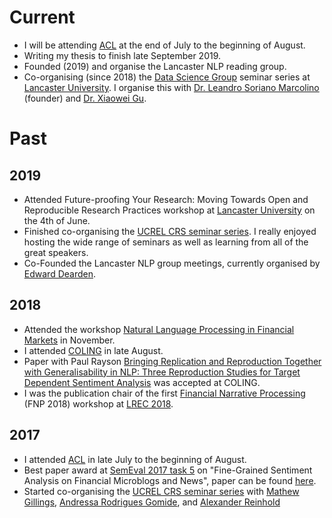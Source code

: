 # Current
* I will be attending [ACL](http://www.acl2019.org/EN/index.xhtml) at the end of July to the beginning of August.
* Writing my thesis to finish late September 2019.
* Founded (2019) and organise the Lancaster NLP reading group.
* Co-organising (since 2018) the [Data Science Group](https://www.lancaster.ac.uk/scc/research/data-science/) seminar series at [Lancaster University](https://www.lancaster.ac.uk/scc/). I organise this with [Dr. Leandro Soriano Marcolino](https://www.lancaster.ac.uk/staff/sorianom/) (founder) and [Dr. Xiaowei Gu](http://www.research.lancs.ac.uk/portal/en/people/xiaowei-gu(73ce10c1-246b-4b9c-a033-997ae7f89beb).html).


# Past
## 2019
* Attended Future-proofing Your Research: Moving Towards Open and Reproducible Research Practices workshop at [Lancaster University](https://www.lancaster.ac.uk/) on the 4th of June.
* Finished co-organising the [UCREL CRS seminar series](http://ucrel.lancs.ac.uk/crs/). I really enjoyed hosting the wide range of seminars as well as learning from all of the great speakers.
* Co-Founded the Lancaster NLP group meetings, currently organised by [Edward Dearden](http://www.research.lancs.ac.uk/portal/en/people/edward-dearden(6a07b9df-a13f-483c-9ad7-bc5eb66cf6d7).html).

## 2018
* Attended the workshop [Natural Language Processing in Financial Markets](https://press.esmt.org/cfra-workshop) in November.
* I attended [COLING](http://coling2018.org/) in late August.
* Paper with Paul Rayson [Bringing Replication and Reproduction Together with Generalisability in NLP: Three Reproduction Studies for Target Dependent Sentiment Analysis](/publication/moore-rayson-2018-bringing/) was accepted at COLING.
* I was the publication chair of the first [Financial Narrative Processing](https://wp.lancs.ac.uk/cfie/fnp2018/) (FNP 2018) workshop at [LREC 2018](http://lrec2018.lrec-conf.org/en/).

## 2017
* I attended [ACL](http://acl2017.org/) in late July to the beginning of August.
* Best paper award at [SemEval 2017 task 5](http://alt.qcri.org/semeval2017/task5/) on "Fine-Grained Sentiment Analysis on Financial Microblogs and News", paper can be found [here](/publication/moore-rayson-2017-lancaster/).
* Started co-organising the [UCREL CRS seminar series](http://ucrel.lancs.ac.uk/crs/) with [Mathew Gillings](https://twitter.com/mathewgillings), [Andressa Rodrigues Gomide](https://www.lancaster.ac.uk/people-profiles/andressa-rodrigues-gomide), and [Alexander Reinhold](http://www.research.lancs.ac.uk/portal/en/people/alexander-reinhold(2b155d45-b2b4-49a4-ac1c-aecc5a735f3b).html)